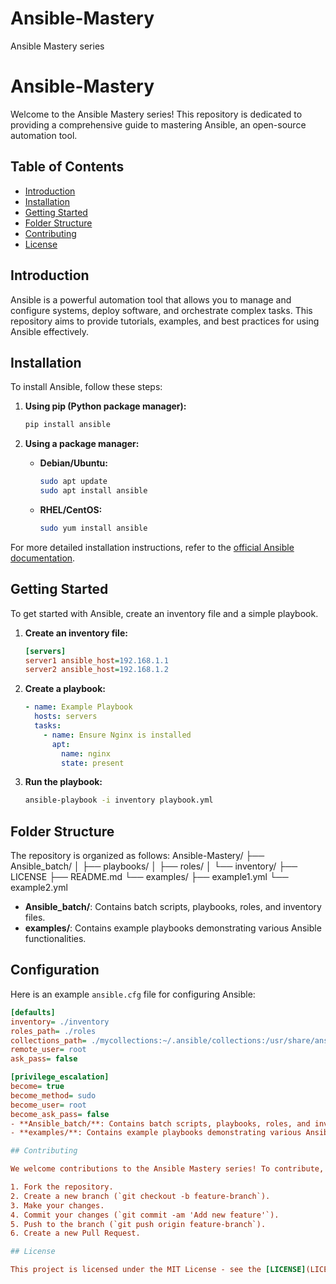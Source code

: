 # Ansible-Mastery
Ansible Mastery series

# Ansible-Mastery

Welcome to the Ansible Mastery series! This repository is dedicated to providing a comprehensive guide to mastering Ansible, an open-source automation tool.

## Table of Contents

- [Introduction](#introduction)
- [Installation](#installation)
- [Getting Started](#getting-started)
- [Folder Structure](#folder-structure)
- [Contributing](#contributing)
- [License](#license)

## Introduction

Ansible is a powerful automation tool that allows you to manage and configure systems, deploy software, and orchestrate complex tasks. This repository aims to provide tutorials, examples, and best practices for using Ansible effectively.

## Installation

To install Ansible, follow these steps:

1. **Using pip (Python package manager):**
    ```bash
    pip install ansible
    ```

2. **Using a package manager:**

    - **Debian/Ubuntu:**
      ```bash
      sudo apt update
      sudo apt install ansible
      ```

    - **RHEL/CentOS:**
      ```bash
      sudo yum install ansible
      ```

For more detailed installation instructions, refer to the [official Ansible documentation](https://docs.ansible.com/ansible/latest/installation_guide/intro_installation.html).

## Getting Started

To get started with Ansible, create an inventory file and a simple playbook.

1. **Create an inventory file:**
    ```ini
    [servers]
    server1 ansible_host=192.168.1.1
    server2 ansible_host=192.168.1.2
    ```

2. **Create a playbook:**
    ```yaml
    - name: Example Playbook
      hosts: servers
      tasks:
        - name: Ensure Nginx is installed
          apt:
            name: nginx
            state: present
    ```

3. **Run the playbook:**
    ```bash
    ansible-playbook -i inventory playbook.yml
    ```

## Folder Structure

The repository is organized as follows:
Ansible-Mastery/ 
├── Ansible_batch/ 
│ ├── playbooks/
│ ├── roles/
│ └── inventory/
├── LICENSE
├── README.md
└── examples/
├── example1.yml
└── example2.yml


- **Ansible_batch/**: Contains batch scripts, playbooks, roles, and inventory files.
- **examples/**: Contains example playbooks demonstrating various Ansible functionalities.

## Configuration

Here is an example `ansible.cfg` file for configuring Ansible:

```ini
[defaults]
inventory= ./inventory
roles_path= ./roles
collections_path= ./mycollections:~/.ansible/collections:/usr/share/ansible/collections
remote_user= root
ask_pass= false

[privilege_escalation]
become= true
become_method= sudo
become_user= root
become_ask_pass= false
- **Ansible_batch/**: Contains batch scripts, playbooks, roles, and inventory files.
- **examples/**: Contains example playbooks demonstrating various Ansible functionalities.

## Contributing

We welcome contributions to the Ansible Mastery series! To contribute, please follow these steps:

1. Fork the repository.
2. Create a new branch (`git checkout -b feature-branch`).
3. Make your changes.
4. Commit your changes (`git commit -am 'Add new feature'`).
5. Push to the branch (`git push origin feature-branch`).
6. Create a new Pull Request.

## License

This project is licensed under the MIT License - see the [LICENSE](LICENSE) file for details.




